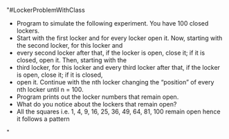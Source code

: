 "#LockerProblemWithClass
 * Program to simulate the following experiment. You have 100 closed lockers.
 * Start with the first locker and for every locker open it. Now, starting with the second locker, for this locker and
 * every second locker after that, if the locker is open, close it; if it is closed, open it. Then, starting with the
 * third locker, for this locker and every third locker after that, if the locker is open, close it; if it is closed,
 * open it. Continue with the nth locker changing the “position” of every nth locker until n = 100.
 * Program prints out the locker numbers that remain open.
 * What do you notice about the lockers that remain open?
 * All the squares i.e. 1, 4, 9, 16, 25, 36, 49, 64, 81, 100 remain open hence it follows a pattern
 

" 
